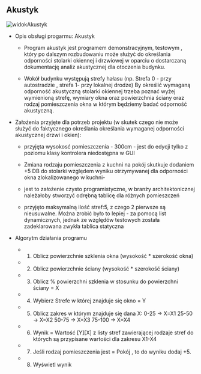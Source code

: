 ## Akustyk

![widokAkustyk](https://user-images.githubusercontent.com/63725366/79580495-591bd700-80c9-11ea-92b6-7206a6047fe8.JPG)

- Opis obsługi progarmu: Akustyk

	- Program akustyk jest programem demonstracyjnym, testowym , który po dalszym rozbudowaniu 
	  może służyć do określania odporności stolarki okiennej i drzwiowej w oparciu  o dostarczaną dokumentację
	  analiz akustycznej dla otoczenia budynku.

	- Wokół budynku występują strefy hałasu (np. Strefa 0 - przy autostradzie , strefa 1- przy lokalnej drodze)
	  By określić wymaganą odporność akustyczną stolarki okiennej trzeba poznać wyżej wymienioną strefę, 
	  wymiary okna oraz powierzchnia ściany oraz rodzaj pomieszczenia okna w którym będziemy badać odporność akustyczną.

- Założenia przyjęte dla potrzeb projektu
	(w skutek czego nie może służyć do faktycznego określania określania wymaganej odporności akustycznej drzwi i okien):

	- przyjęta wysokosć pomieszczenia - 300cm - jest do edycji tylko z poziomu klasy kontrolera niedostępna w GUI

	- Zmiana rodzaju pomieszczenia z kuchni na pokój skutkuje 
	  dodaniem +5 DB do stolarki względem wyniku otrzymywanej dla odporności okna zlokalizowanego w kuchni- 
	- jest to założenie czysto programistyczne, w branży architektonicznej należałoby stworzyć 
	   odrębną tablicę dla różnych pomieszczeń
	- przyjęto maksymalną ilość stref:5, z czego 2 pierwsze są nieusuwalne. Można zrobić było to lepiej - 
	  za pomocą list dynamicznych, jednak ze względów testowych została zadeklarowana zwykła tablica statyczna

- Algorytm działania programu
	- 1. Oblicz powierzchnie szklenia okna (wysokość * szerokość okna)
	- 2. Oblicz powierzchnie ściany (wysokość * szerokość ściany)
	- 3. Oblicz % powierzchni szklenia w stosunku do powierzchni ściany = X
	- 4. Wybierz Strefe w której znajduje się okno = Y
	- 5. Oblicz zakres w którym znajduje się dana X:
	0-25 -> X=X1
	25-50 -> X=X2
	50-75 -> X=X3
	75-100 -> X=X4
	- 6. Wynik = Wartość [Y][X] z listy stref zawierającej rodzaje stref do których są przypisane wartości dla zakresu X1-X4
	- 7. Jeśli rodzaj pomieszczenia jest = Pokój , to do wyniku dodaj +5.
	- 8. Wyświetl wynik
